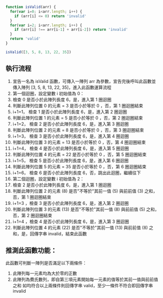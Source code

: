 ``` js
function isValid(arr) {
  for(var i=0; i<arr.length; i++) {
    if (arr[i] <= 0) return 'invalid'
  }
  for(var i=2; i<arr.length; i++) {
    if (arr[i] !== arr[i-1] + arr[i-2]) return 'invalid'
  }
  return 'valid'
}

isValid([3, 5, 8, 13, 22, 35])
```

## 執行流程
1. 宣告一名為 isValid 函數，可傳入一陣列 arr 為參數，宣告完後呼叫此函數並傳入陣列 [3, 5, 8, 13, 22, 35]，進入此函數運算流程
2. 第一個迴圈，設定變數 i 初始值為 0：
3. 檢查 0 是否小於此陣列長度 6，是，進入第 1 圈迴圈
4. 判斷此陣列位置 0 的元素 = 3 是否小於等於 0 ，否，第 1 圈迴圈結束
5. i+1=1， 檢查 1 是否小於此陣列長度 6，是，進入第 2 圈迴圈
6. 判斷此陣列位置 1 的元素 = 5 是否小於等於 0 ，否，第 2 圈迴圈結束
7. i+1=2， 檢查 2 是否小於此陣列長度 6，是，進入第 3 圈迴圈
8. 判斷此陣列位置 2 的元素 = 8 是否小於等於 0 ，否，第 3 圈迴圈結束
9. i+1=3， 檢查 3 是否小於此陣列長度 6，是，進入第 4 圈迴圈
10. 判斷此陣列位置 3 的元素 = 13 是否小於等於 0 ，否，第 4 圈迴圈結束
11. i+1=4， 檢查 4 是否小於此陣列長度 6，是，進入第 5 圈迴圈
12. 判斷此陣列位置 4 的元素 = 22 是否小於等於 0 ，否，第 5 圈迴圈結束
13. i+1=5， 檢查 5 是否小於此陣列長度 6，是，進入第 6 圈迴圈
14. 判斷此陣列位置 5 的元素 = 35 是否小於等於 0 ，否，第 6 圈迴圈結束
15. i+1=6， 檢查 6 是否小於此陣列長度 6，否，跳出此迴圈，繼續往下
16. 第二個迴圈，設定變數 i 初始值為 2：
17. 檢查 2 是否小於此陣列長度 6，是，進入第 1 圈迴圈
18. 判斷此陣列位置 2 的元素 (8) 是否"不等於"其前一值 (5) 與前前值 (3) 之和，否，第 1 圈迴圈結束
19. i+1=3 ，檢查 3 是否小於此陣列長度 6，是，進入第 2 圈迴圈
20. 判斷此陣列位置 3 的元素 (13) 是否"不等於"其前一值 (8) 與前前值 (5) 之和，否，第 2 圈迴圈結束
21. i+1=4 ，檢查 4 是否小於此陣列長度 6，是，進入第 3 圈迴圈
22. 判斷此陣列位置 4 的元素 (22) 是否"不等於"其前一值 (13) 與前前值 (8) 之和，是，回傳字串 invalid，結束此函數

## 推測此函數功能：
此函數可判斷一陣列是否滿足以下兩條件：
1. 此陣列每一元素均為大於零的正數
2. 此陣列為費氏數列，即自第三項元素開始每一元素的值等於其前一值與前前值之和
如均符合以上兩條件則回傳字串 valid，至少一條件不符合即回傳字串 invalid